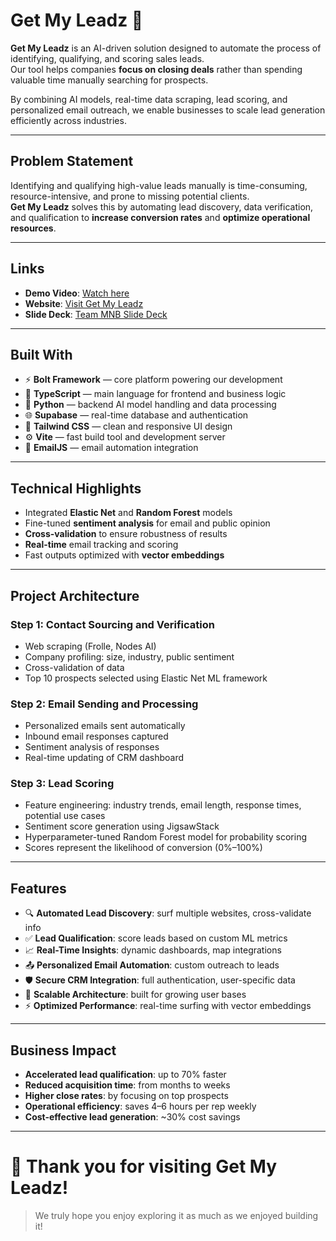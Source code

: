 # Get My Leadz 🚀

**Get My Leadz** is an AI-driven solution designed to automate the process of identifying, qualifying, and scoring sales leads.  
Our tool helps companies **focus on closing deals** rather than spending valuable time manually searching for prospects.

By combining AI models, real-time data scraping, lead scoring, and personalized email outreach, we enable businesses to scale lead generation efficiently across industries.

---

## Problem Statement

Identifying and qualifying high-value leads manually is time-consuming, resource-intensive, and prone to missing potential clients.  
**Get My Leadz** solves this by automating lead discovery, data verification, and qualification to **increase conversion rates** and **optimize operational resources**.

---

## Links

- **Demo Video**: [Watch here](https://www.youtube.com/watch?v=DcGuRDpUwNM)
- **Website**: [Visit Get My Leadz](https://grand-phoenix-4ffc98.netlify.app/)
- **Slide Deck**: [Team MNB Slide Deck](https://www.canva.com/design/DAGiYmwSWTY/34fdtqrnYWRIdso2K-xp6w/edit?utm_content=DAGiYmwSWTY&utm_campaign=designshare&utm_medium=link2&utm_source=sharebutton)

---

## Built With

- ⚡ **Bolt Framework** — core platform powering our development
- 🧠 **TypeScript** — main language for frontend and business logic
- 🐍 **Python** — backend AI model handling and data processing
- 🌐 **Supabase** — real-time database and authentication
- 🎨 **Tailwind CSS** — clean and responsive UI design
- ⚙️ **Vite** — fast build tool and development server
- 📧 **EmailJS** — email automation integration

---

## Technical Highlights

- Integrated **Elastic Net** and **Random Forest** models
- Fine-tuned **sentiment analysis** for email and public opinion
- **Cross-validation** to ensure robustness of results
- **Real-time** email tracking and scoring
- Fast outputs optimized with **vector embeddings**

---

## Project Architecture

### Step 1: Contact Sourcing and Verification
- Web scraping (Frolle, Nodes AI)
- Company profiling: size, industry, public sentiment
- Cross-validation of data
- Top 10 prospects selected using Elastic Net ML framework

### Step 2: Email Sending and Processing
- Personalized emails sent automatically
- Inbound email responses captured
- Sentiment analysis of responses
- Real-time updating of CRM dashboard

### Step 3: Lead Scoring
- Feature engineering: industry trends, email length, response times, potential use cases
- Sentiment score generation using JigsawStack
- Hyperparameter-tuned Random Forest model for probability scoring
- Scores represent the likelihood of conversion (0%–100%)

---

## Features

- 🔍 **Automated Lead Discovery**: surf multiple websites, cross-validate info
- ✅ **Lead Qualification**: score leads based on custom ML metrics
- 📈 **Real-Time Insights**: dynamic dashboards, map integrations
- 📤 **Personalized Email Automation**: custom outreach to leads
- 🛡️ **Secure CRM Integration**: full authentication, user-specific data
- 🚀 **Scalable Architecture**: built for growing user bases
- ⚡ **Optimized Performance**: real-time surfing with vector embeddings

---

## Business Impact

- **Accelerated lead qualification**: up to 70% faster
- **Reduced acquisition time**: from months to weeks
- **Higher close rates**: by focusing on top prospects
- **Operational efficiency**: saves 4–6 hours per rep weekly
- **Cost-effective lead generation**: ~30% cost savings

---

# 🚀 Thank you for visiting Get My Leadz!

> We truly hope you enjoy exploring it as much as we enjoyed building it!

